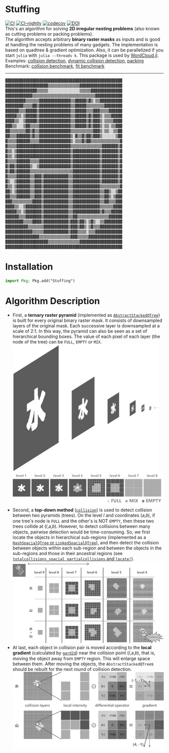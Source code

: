 # Stuffing
[![CI](https://github.com/guo-yong-zhi/Stuffing.jl/actions/workflows/ci.yml/badge.svg)](https://github.com/guo-yong-zhi/Stuffing.jl/actions/workflows/ci.yml) [![CI-nightly](https://github.com/guo-yong-zhi/Stuffing.jl/actions/workflows/ci-nightly.yml/badge.svg)](https://github.com/guo-yong-zhi/Stuffing.jl/actions/workflows/ci-nightly.yml) [![codecov](https://codecov.io/gh/guo-yong-zhi/Stuffing.jl/branch/main/graph/badge.svg?token=43TOrL25V7)](https://codecov.io/gh/guo-yong-zhi/Stuffing.jl) [![DOI](https://zenodo.org/badge/349631351.svg)](https://zenodo.org/badge/latestdoi/349631351)  
This's an algorithm for solving **2D irregular nesting problems** (also known as cutting problems or packing problems).  
The algorithm accepts arbitrary **binary raster masks** as inputs and is good at handling the nesting problems of many gadgets. The implementation is based on quadtree & gradient optimization. Also, it can be parallelized if you start `julia` with `julia --threads k`. This package is used by [WordCloud.jl](https://github.com/guo-yong-zhi/WordCloud.jl).  
Examples: [collision detection](./examples/collision.jl), [dynamic collision detection](./examples/dynamiccollisions.jl), [packing](./examples/packing.jl)  
Benchmark: [collision benchmark](./examples/collision_benchmark.jl), [fit benchmark](https://github.com/guo-yong-zhi/WordCloud/blob/master/examples/benchmark.jl)  
***
```
▓▓▓▓▓▓▓▓▓▓▓▓▓▓▓▓▓▓▓▓▓▓▓▓▓▓▓▓▓▓▓▓▓▓▓▓▓▓▓▓▓▓▓▓▓▓▓▓▓▓▓▓
▓▓▓▓▓▓▓▓▓▓▓▓▓▓▓▓▓▓▓▒▒▒▒▒▒▒▒▒▒▒▒▒▒▓▓▓▓▓▓▓▓▓▓▓▓▓▓▓▓▓▓▓
▓▓▓▓▓▓▓▓▓▓▓▓▓▓▒▒▒▒▒░░░░░░░░░░░░░░▒▒▒▒▒▓▓▓▓▓▓▓▓▓▓▓▓▓▓
▓▓▓▓▓▓▓▓▓▓▓▓▒▒▒▒▒▒▒▒▒▒▒▒▒▒▒▒▒▒▒▒▒▒▒▒▒▒▒▒▓▓▓▓▓▓▓▓▓▓▓▓
▓▓▓▓▓▓▓▓▓▒▒▒▒▒▒▓▓▓▓▓▓▓▓▓▓▓▓▓▓▒▒▓▓▓▓▓▒▓▒░▒▒▓▓▓▓▓▓▓▓▓▓
▓▓▓▓▓▓▓▓▒▒▒▒▓▓▒▓▓▓▓▓▓▓▓▓▓▓▓▓▓▒▒▓▓▓▓▓▒▒▒▒▒▒▒▒▓▓▓▓▓▓▓▓
▓▓▓▓▓▓▒▒▒▓▓▓▓▓▒▓▓▓▓▓▓▓▓▓▓▓▓▓▓▒▒▓▓▓▓▓▒▒▒▓▓▓▒▒▒▒▓▓▓▓▓▓
▓▓▓▓▓▒▒░▒▓▓▓▓▓▒▓▓▓▓▓▓▓▓▓▓▓▓▓▓▒▒▓▓▓▓▓▒▓▒▓▓▓▒░▒▒▒▓▓▓▓▓
▓▓▓▓▒▒░░▒▓▓▓▓▓▒▓▓▓▓▓▓▓▓▓▓▓▓▓▓▒▒▓▓▓▓▓▒▓▒▓▓▓▒░▒▒▒▒▓▓▓▓
▓▓▓▒▒░░░▒▓▓▒▒▒▒▓▓▓▓▓▓▓▓▓▓▓▓▓▓▒▒▓▓▓▓▓▒▓▒▓▓▓▒░▒▒░▒▒▓▓▓
▓▓▒▒▒▒▒▒▒▓▓▒▓▒▒▓▓▓▓▓▓▓▓▓▓▓▓▓▓▒▒▒▒▒▒▒▒▒▒▓▓▓▒░▒▒░░▒▒▓▓
▓▓▒▒▒▓▓▓▓▓▓▒▓▒▒▓▓▓▓▓▓▓▓▓▓▓▓▓▓▒░▓▒▒▓▒▓▓▒▓▓▓▒░░░░░░▒▓▓
▓▒▒▒▒▓▓▓▓▓▓▒▒▒▒▓▓▓▓▓▓▓▓▓▓▓▓▓▓▒░▒▒▒▓▒▓▓▒▒▒▒▒▒▒▒▒▒▒▒▒▓
▓▒▒▒▒▓▓▓▓▓▓▓▓▓▓▓▓▓▓▓▓▓▓▓▓▓▓▓▓▒▒▒▒▒▒▒▒▒▒▒▒▒▒▓▓▓▓▓▓▓▒▓
▓▒▒░▒▓▓▓▓▓▓▓▓▓▓▓▓▓▓▓▓▓▓▓▓▓▓▓▓▒▓▓▓▓▓▓▓▓▓▓▓▓▒▓▓▓▓▓▓▓▒▓
▓▒▒░▒▓▓▓▓▓▓▓▓▓▓▓▓▓▓▓▓▓▓▓▓▓▓▓▓▒▓▓▓▓▓▓▓▓▓▓▓▓▒▓▓▓▓▓▓▓▒▓
▓▒▒▒▒▓▓▓▓▓▓▒▒▒▒▓▓▓▓▓▓▓▓▓▓▓▓▓▓▒▓▓▓▓▓▓▓▓▓▓▓▓▒▓▓▓▓▓▓▓▒▓
▓▒▓▓▒▓▓▓▓▓▓▒░░▒▓▓▓▓▓▓▓▓▓▓▓▓▓▓▒▓▓▓▓▓▓▓▓▓▓▓▓▒▓▓▓▓▓▓▓▒▓
▓▒▓▓▒▓▓▓▓▓▓▒▒▒▒▒▒▒▒▒▒▒▒▒▒▒▒▒▒▒▓▓▓▓▓▓▓▓▓▓▓▓▒▓▓▓▓▓▓▓▒▓
▓▒▒▒▒▓▓▓▓▓▓▒▒▓▓▓▒▓▓▓▓▓▓▓▓▓▓▓▒▒▓▓▓▓▓▓▓▓▓▓▓▓▒▓▓▓▓▓▓▓▒▓
▓▒░░▒▓▓▓▓▓▓▒▒▓▓▓▒▓▓▓▓▓▓▓▓▓▓▓▒▒▓▓▓▓▓▓▓▓▓▓▓▓▒▓▓▓▓▓▓▓▒▓
▓▒▒░▒▓▓▓▓▓▓▒▒▓▓▓▒▓▓▓▓▓▓▓▓▓▓▓▒▒▓▓▓▓▓▓▓▓▓▓▓▓▒▒▒▒▒▒▒▒▒▓
▓▓▒░▒▓▓▓▓▓▓▒▒▓▓▓▒▓▓▓▓▓▓▓▓▓▓▓▒▒▓▓▓▓▓▓▓▓▓▓▓▓▒▒▓▓▒░░▒▓▓
▓▓▒▒▒▓▓▓▓▓▓▒▒▓▓▓▒▓▓▓▓▓▓▓▓▓▓▓▒▒▓▓▓▓▓▓▓▓▓▓▓▓▒▒▓▓▒░▒▓▓▓
▓▓▓▒▒▒▒▒▒▒▒▒▓▓▓▓▒▓▓▓▓▓▓▓▓▓▓▓▒▒▓▓▓▓▓▓▓▓▓▓▓▓▒▒▓▓▒▒▒▓▓▓
▓▓▓▓▒▒░░▒▓▓▓▓▓▓▓▒▓▓▓▓▓▓▓▓▓▓▓▒▒▓▓▓▓▓▓▓▓▓▓▓▓▒▒▒▒▒▒▓▓▓▓
▓▓▓▓▓▒▒░▒▓▓▓▓▓▓▓▒▓▓▓▓▓▓▓▓▓▓▓▒▒▓▓▓▓▓▓▓▓▓▓▓▓▒▓▒▒▒▓▓▓▓▓
▓▓▓▓▓▓▒▒▒▓▓▓▓▓▓▓▒▓▓▓▓▓▓▓▓▓▓▓▒▒▓▓▒▒▒▒▒▒▒▒▒▒▒▒▒▒▓▓▓▓▓▓
▓▓▓▓▓▓▓▓▒▒▒▒▓▓▓▓▒▓▓▓▓▓▓▓▓▓▓▓▒▓▓▓▒▓▓▒░▒▓▒░░▒▒▓▓▓▓▓▓▓▓
▓▓▓▓▓▓▓▓▓▓▒▒▒▒▒▒▒▓▓▓▓▓▓▓▓▓▓▓▒▓▓▓▒▓▓▒░▒▓▒▒▒▓▓▓▓▓▓▓▓▓▓
▓▓▓▓▓▓▓▓▓▓▓▓▒▒▒▒▒▓▓▓▓▓▓▓▓▓▓▓▒▓▓▓▒▒▒▒░▒▒▒▓▓▓▓▓▓▓▓▓▓▓▓
▓▓▓▓▓▓▓▓▓▓▓▓▓▓▓▒▒▒▒▒▒▒▒▒▒▒▒▒▒▓▓▓▒▒▒▒▒▓▓▓▓▓▓▓▓▓▓▓▓▓▓▓
▓▓▓▓▓▓▓▓▓▓▓▓▓▓▓▓▓▓▓▒▒▒▒▒▒▒▒▒▒▒▒▒▒▓▓▓▓▓▓▓▓▓▓▓▓▓▓▓▓▓▓▓
▓▓▓▓▓▓▓▓▓▓▓▓▓▓▓▓▓▓▓▓▓▓▓▓▓▓▓▓▓▓▓▓▓▓▓▓▓▓▓▓▓▓▓▓▓▓▓▓▓▓▓▓
```
# Installation
```julia
import Pkg; Pkg.add("Stuffing")
```
# Algorithm Description
* First, a **ternary raster pyramid** (implemented as [`AbstractStackedQTree`](./src/qtrees.jl)) is built for every original binary raster mask. It consists of downsampled layers of the original mask. Each successive layer is downsampled at a scale of 2:1. In this way, the pyramid can also be seen as a set of hierarchical bounding boxes. The value of each pixel of each layer (the node of the tree) can be `FULL`, `EMPTY` or `MIX`.  
![pyramid1](./res/pyramid1.png)
![pyramid2](./res/pyramid2.png)
* Second, a **top-down method** ([`collision`](./src/qtree_functions.jl)) is used to detect collision between two pyramids (trees). On the level 𝑙 and coordinates (𝑎,𝑏), if one tree's node is `FULL` and the other's is NOT `EMPTY`, then these two trees collide at (𝑙,𝑎,𝑏). However, to detect collisions between many objects, pairwise detection would be time-consuming. So, we first locate the objects in hierarchical sub-regions (implemented as a [`HashSpacialQTree` or `LinkedSpacialQTree`](./src/qtree.jl)), and then detect the collision between objects within each sub-region and between the objects in the sub-regions and those in their ancestral regions (see [`totalcollisions_spacial`, `partialcollisions` and `locate!`](./src/qtree_functions.jl)).  
![collision](./res/collision.png)
* At last, each object in collision pair is moved according to the **local gradient** (calculated by [`gard2d`](./src/fit.jl)) near the collision point (𝑙,𝑎,𝑏), that is, moving the object away from `EMPTY` region. This will enlarge space between them. After moving the objects, the `AbstractStackedQTree`s should be rebuilt for the next round of collision detection.  
![gradient](./res/gradient.png)
